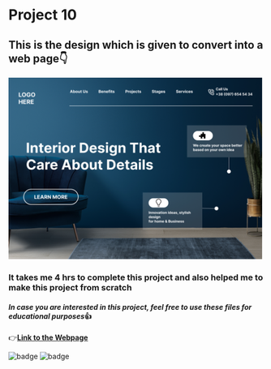 # Project 10

## This is the design which is given to convert into a web page👇

![Website Design in image format](./images/10.png)

### It takes me 4 hrs to complete this project and also helped me to make this project from scratch

#### *In case you are interested in this project, feel free to use these files for educational purposes*👍
👉[**Link to the Webpage**](https://ineuron-live-class-project-10.netlify.app/)

![badge](https://img.shields.io/badge/html-css-green)
![badge](https://img.shields.io/badge/flex-css-yellowgreen)